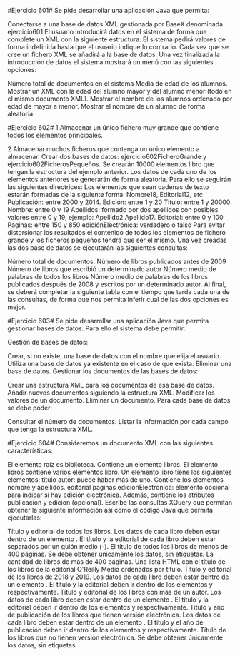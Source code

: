 
#Ejercicio 601#
Se pide desarrollar una aplicación Java que permita:

Conectarse a una base de datos XML gestionada por BaseX denominada ejercicio601
El usuario introducirá datos en el sistema de forma que complete un XML con la siguiente estructura:
<alumno>
  <nombre></nombre>
  <apellidos></apellidos>
  <edad></edad>
  <correo></correo>
</alumno>
El sistema pedirá valores de forma indefinida hasta que el usuario indique lo contrario.
Cada vez que se cree un fichero XML se añadirá a la base de datos.
Una vez finalizada la introducción de datos el sistema mostrará un menú con las siguientes opciones:

Número total de documentos en el sistema
Media de edad de los alumnos.
Mostrar un XML con la edad del alumno mayor y del alumno menor (todo en el mismo documento XML).
Mostrar el nombre de los alumnos ordenado por edad de mayor a menor.
Mostrar el nombre de un alumno de forma aleatoria.

#Ejercicio 602#
1.Almacenar un único fichero muy grande que contiene todos los elementos principales.

2.Almacenar muchos ficheros que contenga un único elemento a almacenar.
Crear dos bases de datos: ejercicio602FicheroGrande y ejercicio602FicherosPequeños.
Se crearán 10000 elementos libro que tengan la estructura del ejemplo anterior.
Los datos de cada uno de los elementos anteriores se generarán de forma aleatoria. Para ello se seguirán las siguientes directrices:
Los elementos que sean cadenas de texto estarán formadas de la siguiente forma: Nombre18, Editorial12, etc
Publicación: entre 2000 y 2014.
Edición: entre 1 y 20
Titulo: entre 1 y 20000.
Nombre: entre 0 y 19
Apellidos: formado por dos apellidos con posibles valores entre 0 y 19, ejemplo: Apellido2 Apellido17.
Editorial: entre 0 y 100
Paginas: entre 150 y 850
ediciónElectrónica: verdadero o falso
Para evitar distorsionar los resultados el contenido de todos los elementos de fichero grande y los ficheros pequeños tendrá que ser el mismo.
Una vez creadas las dos base de datos se ejecutarán las siguientes consultas:

Número total de documentos.
Número de libros publicados antes de 2009
Número de libros que escribió un determinado autor
Número medio de palabras de todos los libros
Número medio de palabras de los libros publicados después de 2008 y escritos por un determinado autor.
Al final, se deberá completar la siguiente tabla con el tiempo que tarda cada una de las consultas, de forma que nos permita inferir cual de las dos opciones es mejor.

#Ejercicio 603#
Se pide desarrollar una aplicación Java que permita gestionar bases de datos. Para ello el sistema debe permitir:

Gestión de bases de datos:

Crear, si no existe, una base de datos con el nombre que elija el usuario.
Utiliza una base de datos ya existente en el caso de que exista.
Eliminar una base de datos.
Gestionar los documentos de las bases de datos:

Crear una estructura XML para los documentos de esa base de datos.
Añadir nuevos documentos siguiendo la estructura XML.
Modificar los valores de un documento.
Eliminar un documento.
Para cada base de datos se debe poder:

Consultar el número de documentos.
Listar la información por cada campo que tenga la estructura XML.

#Ejercicio 604#
Consideremos un documento XML con las siguientes características:

El elemento raíz es biblioteca. Contiene un elemento libros.
El elemento libros contiene varios elementos libro.
Un elemento libro tiene los siguientes elementos:
titulo
autor: puede haber más de uno. Contiene los elementos nombre y apellidos.
editorial
paginas
edicionElectronica: elemento opcional para indicar si hay edición electrónica.
Además, contiene los atributos publicacion y edicion (opcional).
Escribe las consultas XQuery que permitan obtener la siguiente información así como el código Java que permita ejecutarlas:

Título y editorial de todos los libros.
Los datos de cada libro deben estar dentro de un elemento <libro>.
El título y la editorial de cada libro deben estar separados por un guión medio (-).
El título de todos los libros de menos de 400 páginas.
Se debe obtener únicamente los datos, sin etiquetas.
La cantidad de libros de más de 400 páginas.
Una lista HTML con el título de los libros de la editorial O'Reilly Media ordenados por título.
Título y editorial de los libros de 2018 y 2019.
Los datos de cada libro deben estar dentro de un elemento <libro>.
El título y la editorial deben ir dentro de los elementos <titulo> y <editorial> respectivamente.
Título y editorial de los libros con más de un autor.
Los datos de cada libro deben estar dentro de un elemento <libro>.
El título y la editorial deben ir dentro de los elementos <titulo> y <editorial> respectivamente.
Título y año de publicación de los libros que tienen versión electrónica.
Los datos de cada libro deben estar dentro de un elemento <libro>.
El título y el año de publicación deben ir dentro de los elementos <titulo> y <fecha-publicacion> respectivamente.
Título de los libros que no tienen versión electrónica.
Se debe obtener únicamente los datos, sin etiquetas

